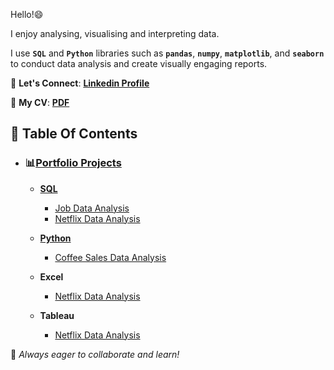 Hello!😄

I enjoy analysing, visualising and interpreting data.

I use **`SQL`** and **`Python`** libraries such as **`pandas`**, **`numpy`**, **`matplotlib`**, and **`seaborn`** to conduct data analysis and create visually engaging reports. 

📩 **Let's Connect**: **[Linkedin Profile](https://www.linkedin.com/in/vernyuy-yenwo-molo-7b965b47/)**

📄 **My CV**: **[PDF](https://drive.google.com/file/d/1Rw3DszhuJBjzTqaeV-9PlnX6N-sIfWdG/view?usp=drive_link)**

## 📌 Table Of Contents
- ### 📊[Portfolio Projects](https://github.com/ArkylTrulock/Analytics_VYMAX/tree/main)
   
   - **[SQL](https://github.com/ArkylTrulock/Analytics_VYMAX/tree/main/SQL_Projects)**
     - [Job Data Analysis](https://github.com/ArkylTrulock/Analytics_VYMAX/tree/main/SQL_Projects/Job_Data_Analysis)
     - [Netflix Data Analysis](https://github.com/ArkylTrulock/Analytics_VYMAX/tree/main/SQL_Projects/Netflix_Data_Analysis)
    
   - **[Python](https://github.com/ArkylTrulock/Analytics_VYMAX/tree/main/Py_Projects)**
     - [Coffee Sales Data Analysis](https://github.com/ArkylTrulock/Analytics_VYMAX/tree/main/Py_Projects/Coffee_Sales_Data_Analysis)

   - **Excel**
     - [Netflix Data Analysis](https://1drv.ms/x/c/6d0751742ec7e280/EXIMmZsF69NOhxInM5TEZ4MBxS5P7QNAVvkLCRmTUlwgiQ?e=FQenLW) 

   - **Tableau**
      - [Netflix Data Analysis](https://public.tableau.com/views/NetflixDataAnalysis_17434509465720/Dashboard1_1?:language=en-GB&:sid=&:redirect=auth&:display_count=n&:origin=viz_share_link)

🚀 *Always eager to collaborate and learn!*

